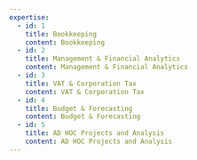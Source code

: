 ```yaml
---
expertise:
  - id: 1
    title: Bookkeeping
    content: Bookkeeping
  - id: 2
    title: Management & Financial Analytics
    content: Management & Financial Analytics
  - id: 3
    title: VAT & Corporation Tax
    content: VAT & Corporation Tax
  - id: 4
    title: Budget & Forecasting
    content: Budget & Forecasting
  - id: 5
    title: AD HOC Projects and Analysis
    content: AD HOC Projects and Analysis
---
```

